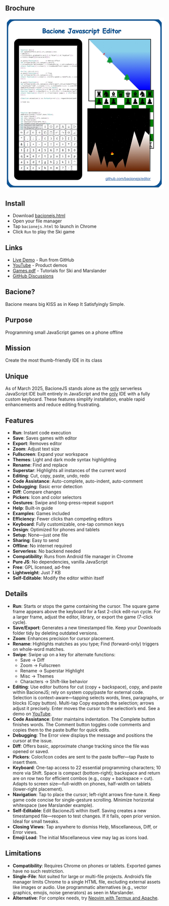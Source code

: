 ## Brochure

[![Info](README.jpg)](bacionejs.html)

## Install
- Download [bacionejs.html](https://raw.githubusercontent.com/bacionejs/editor/main/bacionejs.html)
- Open your file manager
- Tap `bacionejs.html` to launch in Chrome
- Click `Run` to play the Ski game

## Links
- [Live Demo](https://bacionejs.github.io/editor/bacionejs.html) - Run from GitHub
- [YouTube](http://www.youtube.com/@bacionejs) - Product demos
- [Games.pdf](Games.pdf) - Tutorials for Ski and Marslander
- [GitHub Discussions](https://github.com/bacionejs/editor/discussions)

## Bacione?
Bacione means big KISS as in Keep It Satisfyingly Simple.

## Purpose
Programming small JavaScript games on a phone offline

## Mission
Create the most thumb-friendly IDE in its class

## Unique
As of March 2025, BacioneJS stands alone as the [only](//github.com/search?q=serverless+javascript+ide+language%3Ahtml&type=repositories) serverless JavaScript IDE built entirely in JavaScript and the [only](//github.com/search?q=ide+%22custom+keyboard%22&type=repositories)
IDE with a fully custom keyboard. These features simplify installation, enable rapid enhancements and reduce editing frustrating.

## Features
- **Run**: Instant code execution
- **Save**: Saves games with editor
- **Export**: Removes editor
- **Zoom**: Adjust text size
- **Fullscreen**: Expand your workspace
- **Themes**: Light and dark mode syntax highlighting
- **Rename**: Find and replace
- **Superstar**: Highlights all instances of the current word
- **Editing**: Cut, copy, paste, undo, redo
- **Code Assistance**: Auto-complete, auto-indent, auto-comment
- **Debugging**: Basic error detection
- **Diff**: Compare changes
- **Pickers**: Icon and color selectors
- **Gestures**: Swipe and long-press-repeat support
- **Help**: Built-in guide
- **Examples**: Games included
- **Efficiency**: Fewer clicks than competing editors
- **Keyboard**: Fully customizable, one-tap common keys
- **Design**: Optimized for phones and tablets
- **Setup**: None—just one file
- **Sharing**: Easy to send
- **Offline**: No internet required
- **Serverless**: No backend needed
- **Compatibility**: Runs from Android file manager in Chrome
- **Pure JS**: No dependencies, vanilla JavaScript
- **Free**: GPL licensed, ad-free
- **Lightweight**: Just 7 KB
- **Self-Editable**: Modify the editor within itself

## Details
- **Run**: Starts or stops the game containing the cursor. The square game frame appears above the keyboard for a fast 2-click edit-run cycle. For a larger frame, adjust the editor, library, or export the game (7-click cycle).  
- **Save/Export**: Generates a new timestamped file. Keep your Downloads folder tidy by deleting outdated versions.  
- **Zoom**: Enhances precision for cursor placement.  
- **Rename**: Highlights matches as you type; Find (forward-only) triggers on whole-word matches.  
- **Swipe**: Swipe up on a key for alternate functions:  
  - Save → Diff  
  - Zoom → Fullscreen  
  - Rename → Superstar Highlight  
  - Misc → Themes  
  - Characters → Shift-like behavior  
- **Editing**: Use editor buttons for cut (copy + backspace), copy, and paste within BacioneJS; rely on system copy/paste for external code. Selection is context-aware—tapping selects words, lines, paragraphs, or blocks (Copy button). Multi-tap Copy expands the selection; arrows adjust it precisely. Enter moves the cursor to the selection’s end. See a demo on [YouTube](http://www.youtube.com/@bacionejs).  
- **Code Assistance**: Enter maintains indentation. The Complete button finishes words. The Comment button toggles code comments and copies them to the paste buffer for quick edits.  
- **Debugging**: The Error view displays the message and positions the cursor at the issue.  
- **Diff**: Offers basic, approximate change tracking since the file was opened or saved.  
- **Pickers**: Color/Icon codes are sent to the paste buffer—tap Paste to insert them.  
- **Keyboard**: One-tap access to 22 essential programming characters; 10 more via Shift. Space is compact (bottom-right); backspace and return are on row two for efficient combos (e.g., copy + backspace = cut). Adapts to screen size—full-width on phones, half-width on tablets (lower-right placement).  
- **Navigation**: Tap to place the cursor; left-right arrows fine-tune it. Keep game code concise for single-gesture scrolling. Minimize horizontal whitespace (see Marslander example).  
- **Self-Editable**: Edit BacioneJS within itself. Saving creates a new timestamped file—reopen to test changes. If it fails, open prior version. Ideal for small tweaks.
- **Closing Views**: Tap anywhere to dismiss Help, Miscellaneous, Diff, or Error views.  
- **Emoji Load**: The initial Miscellaneous view may lag as icons load.  

## Limitations
- **Compatibility**: Requires Chrome on phones or tablets. Exported games have no such restriction.
- **Single-File**: Not suited for large or multi-file projects. Android’s file manager limits Chrome to a single HTML file, excluding external assets like images or audio. Use programmatic alternatives (e.g., vector graphics, emojis, noise generators) as seen in Marslander.
- **Alternative**: For complex needs, try [Neovim with Termux and Apache](https://github.com/bacionejs/termux).
